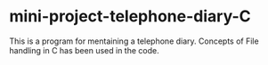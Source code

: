 # mini-project-telephone-diary-C

This is a program for mentaining a telephone diary. Concepts of File handling in C has been used in the code.
